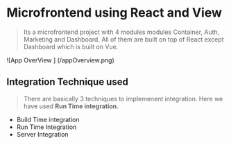 # Microfrontend using React and View
> Its a microfrontend project with 4 modules modules Container, Auth, Marketing and Dashboard. All of them are built on top of React except Dashboard which is built on Vue.


![App OverView ] (/appOverview.png)
## Integration Technique used
> There are basically 3 techniques to implemenent integration. Here we have used **Run Time integration**.

- Build Time integration
- Run Time Integration 
- Server Integration
